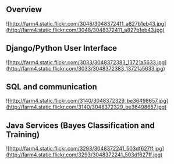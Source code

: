 ## Overview ##
![http://farm4.static.flickr.com/3048/3048372411_a827b1eb43.jpg](http://farm4.static.flickr.com/3048/3048372411_a827b1eb43.jpg)

## Django/Python User Interface ##
![http://farm4.static.flickr.com/3033/3048372383_13721a5633.jpg](http://farm4.static.flickr.com/3033/3048372383_13721a5633.jpg)

## SQL and communication ##
![http://farm4.static.flickr.com/3140/3048372329_be36498657.jpg](http://farm4.static.flickr.com/3140/3048372329_be36498657.jpg)

## Java Services (Bayes Classification and Training) ##
![http://farm4.static.flickr.com/3293/3048372241_503df627ff.jpg](http://farm4.static.flickr.com/3293/3048372241_503df627ff.jpg)